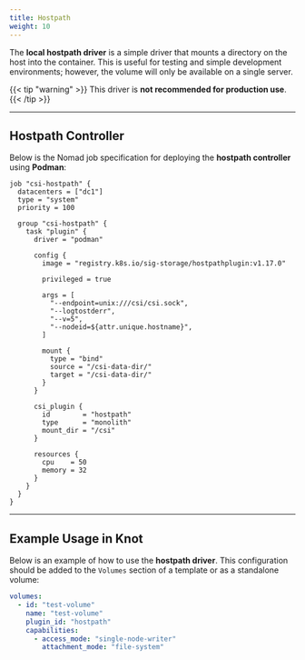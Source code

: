 ```yaml
---
title: Hostpath
weight: 10
---
```


The **local hostpath driver** is a simple driver that mounts a directory on the host into the container. This is useful for testing and simple development environments; however, the volume will only be available on a single server.

{{< tip "warning" >}}
This driver is **not recommended for production use**.
{{< /tip >}}

---

## Hostpath Controller

Below is the Nomad job specification for deploying the **hostpath controller** using **Podman**:

```hcl {filename="csi-hostpath.hcl"}
job "csi-hostpath" {
  datacenters = ["dc1"]
  type = "system"
  priority = 100

  group "csi-hostpath" {
    task "plugin" {
      driver = "podman"

      config {
        image = "registry.k8s.io/sig-storage/hostpathplugin:v1.17.0"

        privileged = true

        args = [
          "--endpoint=unix:///csi/csi.sock",
          "--logtostderr",
          "--v=5",
          "--nodeid=${attr.unique.hostname}",
        ]

        mount {
          type = "bind"
          source = "/csi-data-dir/"
          target = "/csi-data-dir/"
        }
      }

      csi_plugin {
        id        = "hostpath"
        type      = "monolith"
        mount_dir = "/csi"
      }

      resources {
        cpu    = 50
        memory = 32
      }
    }
  }
}
```

---

## Example Usage in Knot

Below is an example of how to use the **hostpath driver**. This configuration should be added to the `Volumes` section of a template or as a standalone volume:

```yaml
volumes:
  - id: "test-volume"
    name: "test-volume"
    plugin_id: "hostpath"
    capabilities:
      - access_mode: "single-node-writer"
        attachment_mode: "file-system"
```
